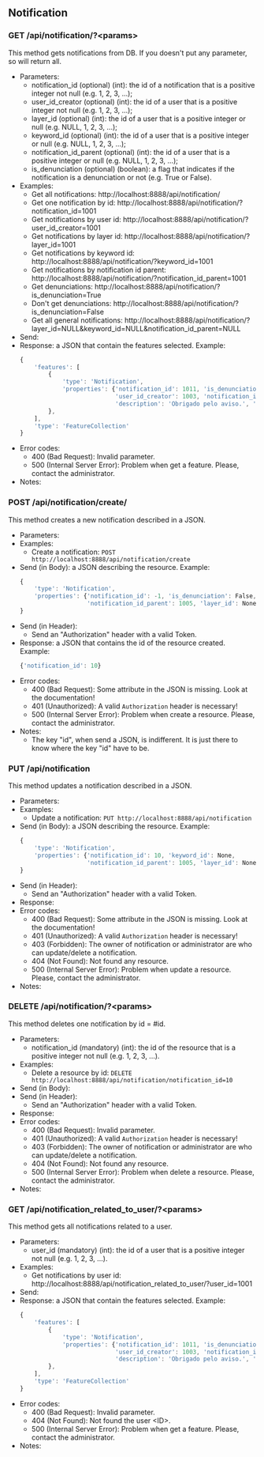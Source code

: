 ## Notification


### GET /api/notification/?\<params>

This method gets notifications from DB. If you doesn't put any parameter, so will return all.
- Parameters:
    - notification_id (optional) (int): the id of a notification that is a positive integer not null (e.g. 1, 2, 3, ...);
    - user_id_creator (optional) (int): the id of a user that is a positive integer not null (e.g. 1, 2, 3, ...);
    - layer_id (optional) (int): the id of a user that is a positive integer or null (e.g. NULL, 1, 2, 3, ...);
    - keyword_id (optional) (int): the id of a user that is a positive integer or null (e.g. NULL, 1, 2, 3, ...);
    - notification_id_parent (optional) (int): the id of a user that is a positive integer or null (e.g. NULL, 1, 2, 3, ...);
    - is_denunciation (optional) (boolean): a flag that indicates if the notification is a denunciation or not (e.g. True or False).
- Examples:
     - Get all notifications: http://localhost:8888/api/notification/
     - Get one notification by id: http://localhost:8888/api/notification/?notification_id=1001
     - Get notifications by user id: http://localhost:8888/api/notification/?user_id_creator=1001
     - Get notifications by layer id: http://localhost:8888/api/notification/?layer_id=1001
     - Get notifications by keyword id: http://localhost:8888/api/notification/?keyword_id=1001
     - Get notifications by notification id parent: http://localhost:8888/api/notification/?notification_id_parent=1001
     - Get denunciations: http://localhost:8888/api/notification/?is_denunciation=True
     - Don't get denunciations: http://localhost:8888/api/notification/?is_denunciation=False
     - Get all general notifications: http://localhost:8888/api/notification/?layer_id=NULL&keyword_id=NULL&notification_id_parent=NULL
- Send:
- Response: a JSON that contain the features selected. Example:
    ```javascript
    {
        'features': [
            {
                'type': 'Notification',
                'properties': {'notification_id': 1011, 'is_denunciation': False, 'keyword_id': None,
                               'user_id_creator': 1003, 'notification_id_parent': 1010, 'layer_id': None,
                               'description': 'Obrigado pelo aviso.', 'created_at': '2017-03-01 00:00:00'}
            },
        ],
        'type': 'FeatureCollection'
    }
    ```
- Error codes:
    - 400 (Bad Request): Invalid parameter.
    - 500 (Internal Server Error): Problem when get a feature. Please, contact the administrator.
- Notes:


### POST /api/notification/create/

This method creates a new notification described in a JSON.
- Parameters:
- Examples:
    - Create a notification: ```POST http://localhost:8888/api/notification/create```
- Send (in Body): a JSON describing the resource. Example:
    ```javascript
    {
        'type': 'Notification',
        'properties': {'notification_id': -1, 'is_denunciation': False, 'keyword_id': None,
                       'notification_id_parent': 1005, 'layer_id': None, 'description': 'Muito bom'}
    }
    ```
- Send (in Header):
    - Send an "Authorization" header with a valid Token.
- Response: a JSON that contains the id of the resource created. Example:
    ```javascript
    {'notification_id': 10}
    ```
- Error codes:
     - 400 (Bad Request): Some attribute in the JSON is missing. Look at the documentation!
     - 401 (Unauthorized): A valid `Authorization` header is necessary!
     - 500 (Internal Server Error): Problem when create a resource. Please, contact the administrator.
- Notes:
    - The key "id", when send a JSON, is indifferent. It is just there to know where the key "id" have to be.


### PUT /api/notification

This method updates a notification described in a JSON.
- Parameters:
- Examples:
    - Update a notification: ```PUT http://localhost:8888/api/notification```
- Send (in Body): a JSON describing the resource. Example:
    ```javascript
    {
        'type': 'Notification',
        'properties': {'notification_id': 10, 'keyword_id': None,
                       'notification_id_parent': 1005, 'layer_id': None, 'description': 'Muito bom'}
    }
    ```
- Send (in Header):
    - Send an "Authorization" header with a valid Token.
- Response:
- Error codes:
     - 400 (Bad Request): Some attribute in the JSON is missing. Look at the documentation!
     - 401 (Unauthorized): A valid `Authorization` header is necessary!
     - 403 (Forbidden): The owner of notification or administrator are who can update/delete a notification.
     - 404 (Not Found): Not found any resource.
     - 500 (Internal Server Error): Problem when update a resource. Please, contact the administrator.
- Notes:


### DELETE /api/notification/?\<params>

This method deletes one notification by id = #id.
- Parameters:
    - notification_id (mandatory) (int): the id of the resource that is a positive integer not null (e.g. 1, 2, 3, ...).
- Examples:
     - Delete a resource by id: ```DELETE http://localhost:8888/api/notification/notification_id=10```
- Send (in Body):
- Send (in Header):
    - Send an "Authorization" header with a valid Token.
- Response:
- Error codes:
     - 400 (Bad Request): Invalid parameter.
     - 401 (Unauthorized): A valid `Authorization` header is necessary!
     - 403 (Forbidden): The owner of notification or administrator are who can update/delete a notification.
     - 404 (Not Found): Not found any resource.
     - 500 (Internal Server Error): Problem when delete a resource. Please, contact the administrator.
- Notes:


### GET /api/notification_related_to_user/?\<params>

This method gets all notifications related to a user.
- Parameters:
    - user_id (mandatory) (int): the id of a user that is a positive integer not null (e.g. 1, 2, 3, ...).
- Examples:
     - Get notifications by user id: http://localhost:8888/api/notification_related_to_user/?user_id=1001
- Send:
- Response: a JSON that contain the features selected. Example:
    ```javascript
    {
        'features': [
            {
                'type': 'Notification',
                'properties': {'notification_id': 1011, 'is_denunciation': False, 'keyword_id': None,
                               'user_id_creator': 1003, 'notification_id_parent': 1010, 'layer_id': None,
                               'description': 'Obrigado pelo aviso.', 'created_at': '2017-03-01 00:00:00'}
            },
        ],
        'type': 'FeatureCollection'
    }
    ```
- Error codes:
    - 400 (Bad Request): Invalid parameter.
    - 404 (Not Found): Not found the user \<ID\>.
    - 500 (Internal Server Error): Problem when get a feature. Please, contact the administrator.
- Notes:
